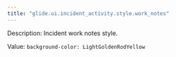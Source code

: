 ```yaml
---
title: "glide.ui.incident_activity.style.work_notes"
---
```


Description: Incident work notes style.

Value: `background-color: LightGoldenRodYellow`